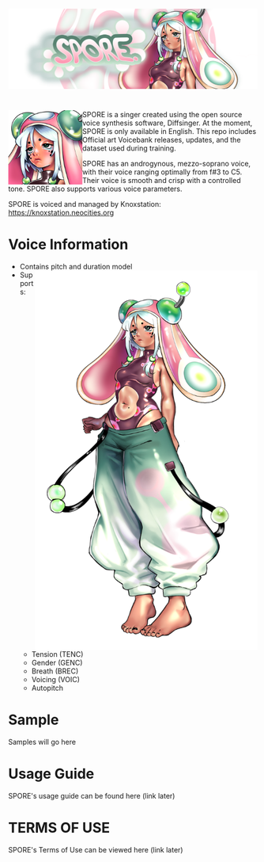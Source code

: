 <p align="center">
<img src="Art/banner.png" >
</p>

#

<img src="Art/icon.png" align="left" width="150"> SPORE is a singer created using the open source voice synthesis software, Diffsinger. At the moment, SPORE is only available in English. 
This repo includes Official art Voicebank releases, updates, and the dataset used during training. 

SPORE has an androgynous, mezzo-soprano voice, with their voice ranging optimally from f#3 to C5. Their voice is smooth and crisp with a controlled tone. SPORE also supports various voice parameters.

SPORE is voiced and managed by Knoxstation: https://knoxstation.neocities.org
<br clear="all" />

# Voice Information

* Contains pitch and duration model <img src="Art/portrait.png" align="right" width="450">
* Supports: 
  * Tension (TENC)
  * Gender (GENC)
  * Breath (BREC)
  * Voicing (VOIC)
  * Autopitch 

# Sample
Samples will go here

# Usage Guide
SPORE's usage guide can be found here (link later)

# TERMS OF USE
SPORE's Terms of Use can be viewed here (link later)
